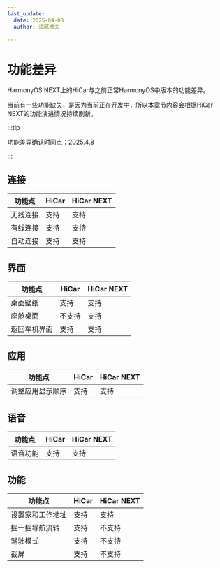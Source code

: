 ```yaml
---
last_update:
  date: 2025-04-08
  author: 油腻樵夫

---
```


# 功能差异

HarmonyOS NEXT上的HiCar与之前正常HarmonyOS中版本的功能差异。

当前有一些功能缺失，是因为当前正在开发中，所以本章节内容会根据HiCar NEXT的功能演进情况持续刷新。

:::tip

功能差异确认时间点：2025.4.8

::: 

## 连接

| 功能点          | HiCar         | HiCar NEXT                      |
| ----------     | ---------- | ------------------------- | 
| 无线连接        | 支持 | 支持               | 
| 有线连接        | 支持 | 支持   | 
| 自动连接        | 支持 | 支持 | 



## 界面

| 功能点          | HiCar         | HiCar NEXT                      |
| ----------- | ---------- | ------------------------- | 
| 桌面壁纸        | 支持 | 支持               | 
| 座舱桌面       | 不支持 | 支持   | 
| 返回车机界面        | 支持 | 支持 | 



## 应用

| 功能点          | HiCar         | HiCar NEXT                      |
| ----------- | ---------- | ------------------------- | 
| 调整应用显示顺序        | 支持 | 支持               | 

## 语音

| 功能点          | HiCar         | HiCar NEXT                      |
| ----------- | ---------- | ------------------------- | 
| 语音功能        | 支持 | 支持               | 


## 功能

| 功能点          | HiCar         | HiCar NEXT                      |
| ----------- | ---------- | ------------------------- | 
| 设置家和工作地址        | 支持 | 支持               | 
| 摇一摇导航流转        | 支持 | 不支持   | 
| 驾驶模式        | 支持 | 不支持 | 
| 截屏        | 支持 | 不支持 | 